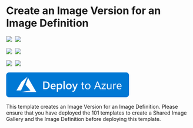# Create an Image Version for an Image Definition

<IMG SRC="https://azurequickstartsservice.blob.core.windows.net/badges/101-sig-image-version-create/PublicLastTestDate.svg" />&nbsp;
<IMG SRC="https://azurequickstartsservice.blob.core.windows.net/badges/101-sig-image-version-create/PublicDeployment.svg" />&nbsp;

<IMG SRC="https://azurequickstartsservice.blob.core.windows.net/badges/101-sig-image-version-create/FairfaxLastTestDate.svg" />&nbsp;
<IMG SRC="https://azurequickstartsservice.blob.core.windows.net/badges/101-sig-image-version-create/FairfaxDeployment.svg" />&nbsp;

<IMG SRC="https://azurequickstartsservice.blob.core.windows.net/badges/101-sig-image-version-create/BestPracticeResult.svg" />&nbsp;
<IMG SRC="https://azurequickstartsservice.blob.core.windows.net/badges/101-sig-image-version-create/CredScanResult.svg" />&nbsp;

<a href="https://portal.azure.com/#create/Microsoft.Template/uri/https%3A%2F%2Fraw.githubusercontent.com%2FAzure%2Fazure-quickstart-templates%2Fmaster%2F101-sig-image-version-create%2Fazuredeploy.json" target="_blank">
    <img src="https://raw.githubusercontent.com/Azure/azure-quickstart-templates/master/1-CONTRIBUTION-GUIDE/images/deploytoazure.svg?sanitize=true"/>
</a>

This template creates an Image Version for an Image Definition. Please ensure that you have deployed the 101 templates to create a Shared Image Gallery and the Image Definition before deploying this template.

